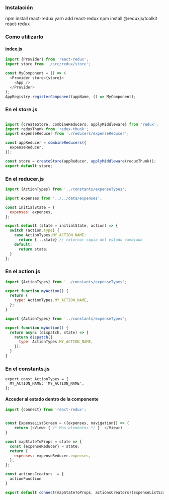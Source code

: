### Instalación

npm install react-redux
yarn add react-redux
npm install @reduxjs/toolkit react-redux

### Como utilizarlo

#### index.js

```javascript
import {Provider} from 'react-redux';
import store from './src/redux/store';

const MyComponent = () => (
  <Provider store={store}>
    <App />
  </Provider>
);
AppRegistry.registerComponent(appName, () => MyComponent);

```

### En el store.js

```javascript

import {createStore, combineReducers, applyMiddleware} from 'redux';
import reduxThunk from 'redux-thunk';
import expenseReducer from './reducers/expenseReducer';

const appReducer = combineReducers({
  expenseReducer,
});

const store = createStore(appReducer, applyMiddleware(reduxThunk));
export default store;


```

### En el reducer.js

```javascript
import {ActionTypes} from '../constants/expenseTypes';

import expenses from '../../data/expenses';

const initialState = {
  expenses: expenses,
};

export default (state = initialState, action) => {
  switch (action.type) {
    case ActionTypes.MY_ACTION_NAME:
      return {...state} // retornar copia del estado cambiado
    default:
      return state;
  }
};

```

### En el action.js
```javascript
import {ActionTypes} from '../constants/expenseTypes';

export function myAction() {
  return {
    type: ActionTypes.MY_ACTION_NAME,
  };
}

```

```javascript
import {ActionTypes} from '../constants/expenseTypes';

export function myAction() {
  return async (dispatch, state) => {
    return dispatch({
      type: ActionTypes.MY_ACTION_NAME,
    });
  }
}

```


### En el constants.js

```
export const ActionTypes = {
  MY_ACTION_NAME: 'MY_ACTION_NAME',
};

```

####  Acceder al estado dentro de la componente

```javascript
import {connect} from 'react-redux';


const ExpenseListScreen = ({expenses, navigation}) => { 
    return (<View> { /* Mas elementos */ }  </View>)
}

const mapStateToProps = state => {
  const {expenseReducer} = state;
  return {
    expenses: expenseReducer.expenses,
  };
};

const actionsCreators  = {
  actionFunction
}

export default connect(mapStateToProps, actionsCreators)(ExpenseListScreen);

```
